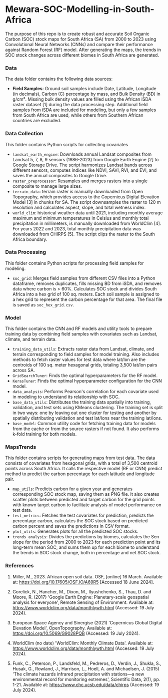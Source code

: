 # Mewara-SOC-Modelling-in-South-Africa

The purpose of this repo is to create robust and accurate Soil Organic Carbon (SOC) stock maps for South Africa (SA) from 2000 to 2023 using Convolutional Neural Networks (CNNs) and compare their performance against Random Forest (RF) model. After generating the maps, the trends in SOC stock changes across different biomes in South Africa are generated.

### Data

The data folder contains the following data sources:

- **Field Samples**: Ground soil samples include Date, Latitude, Longitude (in decimals), Carbon (C) percentage by mass, and Bulk Density (BD) in g/cm³. Missing bulk density values are filled using the African iSDA raster dataset [1] during the data processing step. Additional field samples from iSDA are included for modeling, but only a few samples from South Africa are used, while others from Southern African countries are excluded.

### Data Collection

This folder contains Python scripts for collecting covariates

  - `landsat_earth_engine`: Downloads annual Landsat composites from Landsat 5, 7, 8, 9 sensors (1986-2023) from Google Earth Engine [2] to Google Storage Drive. The script harmonizes Landsat bands across different sensors, computes indices like NDVI, SAVI, RVI, and EVI, and saves the annual composites to Google Drive.
  - `raster_preprocessor`: Resamples and merges rasters into a single composite to manage large sizes.
  - `terrain_data`: terrain raster is manually downloaded from Open Topography, which provides access to the Copernicus Digital Elevation Model [3] in chunks for SA. The script downsamples the raster to 120 m resolution and calculates aspect, slope, and total wetness index.
  - `world_clim`: historical weather data until 2021, including monthly average maximum and minimum temperatures in Celsius and monthly total precipitation in millimeters, is manually downloaded from WorldClim [4]. For years 2022 and 2023, total monthly precipitation data was downloaded from CHIRPS [5]. The script clips the raster to the South Africa boundary.

### Data Processing

This folder contains Python scripts for processing field samples for modeling.

- `soc_grid`: Merges field samples from different CSV files into a Python dataframe, removes duplicates, fills missing BD from iSDA, and removes data where carbon is > 60%. Calculates SOC stock and divides South Africa into a hex grid of 100 sq. meters. Each soil sample is assigned to a hex grid to represent the carbon percentage for that area. The final file is saved as `soc_hex_grid.csv`.

### Model

This folder contains the CNN and RF models and utility tools to prepare training data by combining field samples with covariates such as Landsat, climate, and terrain data.

- `training_data_utils`: Extracts raster data from Landsat, climate, and terrain corresponding to field samples for model training. Also includes methods to fetch raster values for test data where lat/lon are the centroids of 100 sq. meter hexagonal grids, totaling 3,500 lat/lon pairs across SA.
- `GridSearchTuner`: Finds the optimal hyperparameters for the RF model.
- `KerasTuner`: Finds the optimal hyperparameter configuration for the CNN model.
- `data_analysis`: Performs Pearson's correlation for each covariate used in modeling to understand its relationship with SOC.
- `base_data_utils`: Distributes the training data spatially into training, validation, and test sets using KMeans clustering. The training set is split in two ways: one by leaving out one cluster for testing and another by spatially distributing validation and test lat/lons near the training lat/lons.
- `base_model`: Common utility code for fetching training data for models from the cache or from the source rasters if not found. It also performs k-fold training for both models.

### MapsTrends

This folder contains scripts for generating maps from test data. The data consists of covariates from hexagonal grids, with a total of 3,500 centroid points across South Africa. It calls the respective model (RF or CNN) predict method to predict the carbon percentage for each latitude and longitude pair.

- `map_utils`: Predicts carbon for a given year and generates corresponding SOC stock map, saving them as PNG file. It also creates scatter plots between predicted and target carbon for the grid points with known target carbon to facilitate analysis of model performance on test data.
- `test_metrics`: Fetches the test covariates for prediction, predicts the percentage carbon, calculates the SOC stock based on predicted carbon percent and saves the predictions in CSV format. 
- `plot_utils`: Generates plots for all the predicted SOC stocks.
- `trends_analysis`: Divides the predictions by biomes, calculates the Sen slope for the period from 2000 to 2023 for each prediction point and its long-term mean SOC, and sums them up for each biome to understand the trends in SOC stock change, both in percentage and net SOC stock.

### References
1. Miller, M., 2023. African open soil data. OSF, [online] 16 March. Available at: https://doi.org/10.17605/OSF.IO/A69R5 [Accessed 18 June 2024]. 

2. Gorelick, N., Hancher, M., Dixon, M., Ilyushchenko, S., Thau, D. and Moore, R. (2017) 'Google Earth Engine: Planetary-scale geospatial analysis for everyone', Remote Sensing of Environment. Available at: https://www.worldclim.org/data/monthlywth.html (Accessed: 19 July 2024).

3. European Space Agency and Sinergise (2021) 'Copernicus Global Digital Elevation Model', OpenTopography. Available at: https://doi.org/10.5069/G9028PQB (Accessed: 19 July 2024).

4. WorldClim (no date) 'WorldClim: Monthly Climate Data'. Available at: https://www.worldclim.org/data/monthlywth.html (Accessed: 19 July 2024).

5. Funk, C., Peterson, P., Landsfeld, M., Pedreros, D., Verdin, J., Shukla, S., Husak, G., Rowland, J., Harrison, L., Hoell, A. and Michaelsen, J. (2015) 'The climate hazards infrared precipitation with stations—a new environmental record for monitoring extremes', Scientific Data, 2(1), pp. 1-21. Available at: https://www.chc.ucsb.edu/data/chirps (Accessed: 19 July 2024).
